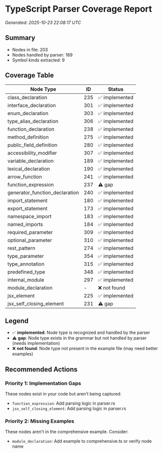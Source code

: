 # TypeScript Parser Coverage Report

*Generated: 2025-10-23 22:08:17 UTC*

## Summary
- Nodes in file: 203
- Nodes handled by parser: 189
- Symbol kinds extracted: 9

## Coverage Table

| Node Type | ID | Status |
|-----------|-----|--------|
| class_declaration | 235 | ✅ implemented |
| interface_declaration | 301 | ✅ implemented |
| enum_declaration | 303 | ✅ implemented |
| type_alias_declaration | 306 | ✅ implemented |
| function_declaration | 238 | ✅ implemented |
| method_definition | 275 | ✅ implemented |
| public_field_definition | 280 | ✅ implemented |
| accessibility_modifier | 307 | ✅ implemented |
| variable_declaration | 189 | ✅ implemented |
| lexical_declaration | 190 | ✅ implemented |
| arrow_function | 241 | ✅ implemented |
| function_expression | 237 | ⚠️ gap |
| generator_function_declaration | 240 | ✅ implemented |
| import_statement | 180 | ✅ implemented |
| export_statement | 173 | ✅ implemented |
| namespace_import | 183 | ✅ implemented |
| named_imports | 184 | ✅ implemented |
| required_parameter | 309 | ✅ implemented |
| optional_parameter | 310 | ✅ implemented |
| rest_pattern | 274 | ✅ implemented |
| type_parameter | 354 | ✅ implemented |
| type_annotation | 315 | ✅ implemented |
| predefined_type | 348 | ✅ implemented |
| internal_module | 297 | ✅ implemented |
| module_declaration | - | ❌ not found |
| jsx_element | 225 | ✅ implemented |
| jsx_self_closing_element | 231 | ⚠️ gap |

## Legend

- ✅ **implemented**: Node type is recognized and handled by the parser
- ⚠️ **gap**: Node type exists in the grammar but not handled by parser (needs implementation)
- ❌ **not found**: Node type not present in the example file (may need better examples)

## Recommended Actions

### Priority 1: Implementation Gaps
These nodes exist in your code but aren't being captured:

- `function_expression`: Add parsing logic in parser.rs
- `jsx_self_closing_element`: Add parsing logic in parser.rs

### Priority 2: Missing Examples
These nodes aren't in the comprehensive example. Consider:

- `module_declaration`: Add example to comprehensive.ts or verify node name

